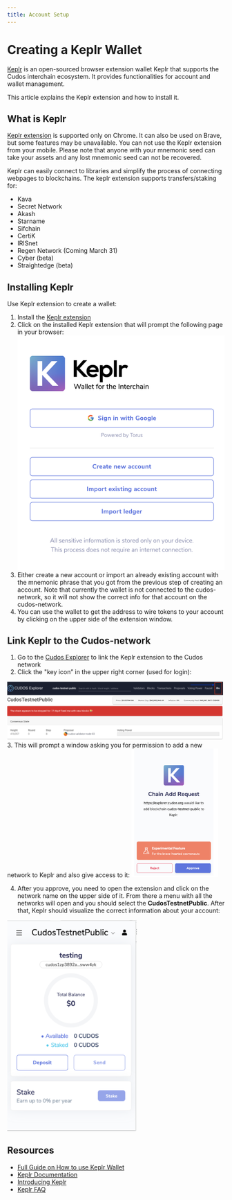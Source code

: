 ```yaml
---
title: Account Setup
---
```


# ﻿Creating a Keplr Wallet

[Keplr](https://wallet.keplr.app/#/dashboard) is an open-sourced browser extension wallet Keplr that supports the Cudos interchain ecosystem. It provides functionalities for account and wallet management.

This article explains the Keplr extension and how to install it.

## What is Keplr

[Keplr extension](https://chrome.google.com/webstore/detail/keplr/dmkamcknogkgcdfhhbddcghachkejeap?hl=en) is supported only on Chrome. It can also be used on Brave, but some features may be unavailable. You can not use the Keplr extension from your mobile. Please note that anyone with your mnemonic seed can take your assets and any lost mnemonic seed can not be recovered.

Keplr can easily connect to libraries and simplify the process of connecting webpages to blockchains. The keplr extension supports transfers/staking for:

- Kava
- Secret Network
- Akash
- Starname
- Sifchain
- CertiK
- IRISnet
- Regen Network (Coming March 31)
- Cyber (beta)
- Straightedge (beta)

## Installing Keplr

Use Keplr extension to create a wallet:
1. Install the [Keplr extension](https://chrome.google.com/webstore/detail/keplr/dmkamcknogkgcdfhhbddcghachkejeap?hl=en)
2. Click on the installed Keplr extension that will prompt the following page in your browser:
![](./keplr1.png)
3. Either create a new account or import an already existing account with the mnemonic phrase that you got from the previous step of creating an account. Note that currently the wallet is not connected to the cudos-network, so it will not show the correct info for that account on the cudos-network.
4. You can use the wallet to get the address to wire tokens to your account by clicking on the upper side of the extension window.

## Link Keplr to the Cudos-network

1. Go to the [Cudos Explorer](https://explorer.cudos.org) to link the Keplr extension to the Cudos network
2. Click the "key icon” in the upper right corner (used for login):
<img src="./keplr3.png" width="500">
3. This will prompt a window asking you for permission to add a new network to Keplr and also give access to it:

<img src="./keplr2.png" width="200">

4. After you approve, you need to open the extension and click on the network name on the upper side of it. From there a menu with all the networks will open and you should select the **CudosTestnetPublic**. After that, Keplr should visualize the correct information about your account:
<img src="./keplr4.png" width="300">

## Resources

- [Full Guide on How to use Keplr Wallet](https://medium.com/chainapsis/how-to-use-keplr-wallet-40afc80907f6)
- [Keplr Documentation](https://docs.keplr.app/)
- [Introducing Keplr](https://medium.com/everett-protocol/introducing-keplr-an-interchain-wallet-for-cosmos-applications-a260aac64eaa)
- [Keplr FAQ](https://faq.keplr.app/)
